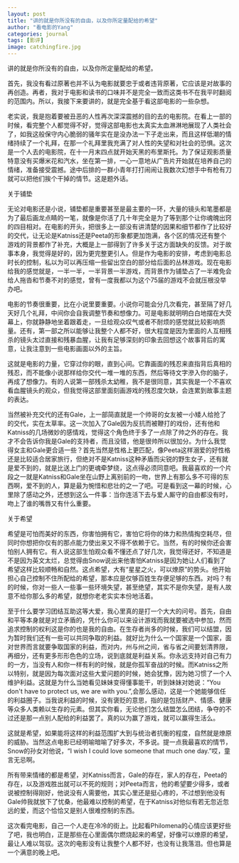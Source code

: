 ```yaml
---
layout: post
title: "讲的就是你所没有的自由，以及你所定量配给的希望"
author: "看电影的Yang"
categories: journal
tags: [影评]
image: catchingfire.jpg
---
```

讲的就是你所没有的自由，以及你所定量配给的希望。

首先，我没有看过原著也并不认为电影就要忠于或者违背原著，它应该是对故事的再创造。再者，我对于电影和读书的口味并不是完全一致而这类书不在我平时翻阅的范围内。所以，我接下来要讲的，就是完全基于看这部电影的一些杂想。

老实说，我是抱着要被丑恶的人性再次深深震撼的目的去的电影院。在看上一部的时候，看完整个人都觉得不好，觉得这部电影也太真实太血淋淋地展现了人类社会了，如我这般保守内心脆弱的骚年实在是没办法一下子走出来，而且这样低潮的情绪持续了一个礼拜，在那一个礼拜里我充满了对人性的失望和对社会的恐惧。这次是一个人去的电影院，在十一月末四点就开始天黑的布里斯托。为了保证观影质量特意没有买爆米花和汽水，坐在第一排，一心一意地从广告片开始就在培养自己的情绪，准备接受震撼。途中后排的一群小青年打打闹闹让我数次幻想手中有枪有刀就可以把他们挨个干掉的情节。这是题外话。

关于铺垫

无论对电影还是小说，铺垫都是重要甚至是最主要的一环，大量的镜头和笔墨都是为了最后画龙点睛的一笔，就像是你活了几十年完全是为了等到那个让你魂魄出窍的四目相对。在电影的开头，把很多上一部没有讲清楚的因果和细节都作了比较好的交代，让无论是Katniss还是Peeta的形象都更加饱满，各个区的情况还有整个游戏的背景都作了补充，大概是上一部得到了许多关于这方面缺失的反馈。对于故事本身，我觉得是好的，因为更完整更引人。但是作为电影的安排，考虑到电影总时长的控制，私以为可以再压缩一些留出空白的部分给后面的丛林游戏。现在电影给我的感觉就是，一半一半，一半背景一半游戏，而背景作为铺垫占了一半难免会给人拖沓和节奏不对的感觉，曾有一度我都以为这个75届的游戏不会就压根没举办吧。

电影的节奏很重要，比在小说里要重要。小说你可能会分几次看完，甚至隔了好几天好几个礼拜，中间你会自我调整节奏和想像力。可是电影就明明白白地摆在大荧幕上，你就静静地坐着跟着走，一旦给观众叹气或者不耐烦的感觉就比较影响质量。还有，第一部之所以能够让我整个人都不好，很大程度是因为里面的人互相残杀的镜头太过直接和残暴血腥，让我有足够深刻的印象去回想这个故事背后的寓意，让我注意到一些电影画面以外的主旨。

这就是电影的力量，它穿过你的眼，直到心间。它靠画面的残忍来直指背后真相的残忍，而不能像小说那样给你交代一堆一堆的东西，然后等待文字滲入你的脑子，再成了想像力。有的人说第一部残杀太幼稚，我不是很同意，其实我是一个不喜欢看血腥镜头的观众，但我觉得这部里面刻画游戏的残忍度欠缺，会连累到故事主题的表达。

当然被补充交代的还有Gale，上一部简直就是一个帅哥的女友被一小矮人给抢了的交代，实在太草率。这一次加入了Gale因为反抗而被鞭打的戏份，还有他和Katniss的几场微妙的感情戏，觉得这个角色终于多了一点除了帅之外的存在。我才不会告诉你我是Gale的支持者，而且没错，他是很帅所以很加分。为什么我觉得女主和Gale更合适一些？首先当然是性格上更匹配，像Peeta这样溺爱的好性格还是比较适合居家旅行，但绝对不是Katniss这种矛盾而尖锐的野生女子，还有就是爱不到的，就是比送上门的更魂牵梦绕，这点得必须同意吧。我最喜欢的一个片段之一就是Katniss和Gale坐在山野上离别前的一吻，世界上有那么多不可得的东西啊，爱不到的人，算是最为惋惜和悲壮的之一了吧。可是看到这一幕的时候，心里除了感动之外，还想到这么一件事：当你连活下去与爱人厮守的自由都没有时，吻上了谁的嘴唇又有什么重要。

关于希望

希望是可怕而美好的东西，你害怕拥有它，害怕它将你的体力和热情掏空耗尽，但同时你想把你仅有的那点能力使出来又不得不依赖于它。当然，有的时候你还会害怕别人拥有它。有人说这部生怕观众看不懂还点了好几次，我觉得还好，不知道是不是因为英文太烂，总觉得由Snow说出来他害怕Katniss是因为她让人们看到了希望这样比较顺畅和自然。这点希望，大有“星星之火，可以燎原”的势头。他开始担心自己控制不住所配给的希望，那本应是仅够百姓生存便足够的东西。对吗？有的时候，你对一些人一些事一些环境失望，甚至绝望，其实不是你失望，是有人故意不给你那么多的希望，就想你老老实实本份地活着。

至于什么要学习团结互助这等大爱，我心里真的是打一个大大的问号。首先，自由和平等本身就是对立矛盾的，凭什么你可以来设计游戏而我就要被选中参加，然而追求控制的权利这是你的也是我的自由。在生存者尚多的时候，我们可以结盟，因为暂时我们还有一些可以共同争取的利益。就好比为什么一个国家是一个国家，面对世界而言就要争取国家的利益，而对内，州与州之间，省与省之间要划清界限，再细分，还有更多形形色色的立场，说到底就是利益关系。你永远支持对自己有力的一方，当没有人和你一样有利的时候，就是你孤军奋战的时候。而Katniss之所以特别，就是因为每次面对这些大爱问题的时候，她会犹豫，因为她习惯了一个人维护利益。这就是为什么当她看见妹妹变得懂事能干，听到妹妹对她说：“You don't have to protect us, we are with you.”,会那么感动，这是一个她能够信任的利益圈子。当我说利益的时候，没有褒贬的意思，指的是包括财产、情感、健康等众多人类赖以生存的元素。但其实你看，无论他们怎么结盟怎么团结，争夺的不过还是那一点别人配给的利益罢了。真的以为赢了游戏，就可以赢得生活么。

这就是希望，如果能将这样的利益范围扩大到与统治者抗衡的程度，自然就是燎原的威胁。当然这点电影已经明喻暗喻了好多次，不多说。提一点我最喜欢的情节，Snow的孙女对他说，“I wish I could love someone that much one day.”哎，童言无忌啊。

所有带来情绪的都是希望，对Katniss而言，Gale的存在，家人的存在，Peeta的存在，以及游戏胜出就可以不死的规则；对Peeta而言，他的希望要少得多，或者说被控制得刚好，他说没有人需要他，其实心里还是挺心疼的，不过想到他没有Gale帅我就放下了忧桑，他最难以控制的希望，在于Katniss对他似有若无忽近忽远的爱，而这个恰恰又是别人很难控制的东西。


这次看完电影，自己一个人走在冷冷的街上。比起看Philomena的心情应该更好些了吧，我也明白，正是那些在心里面偶尔燃烧起来的希望，好像可以燎原的希望，最让人难以驾驭。这次的电影没有让我整个人都不好，也没有让我落泪。但也算是一个满意的晚上吧。